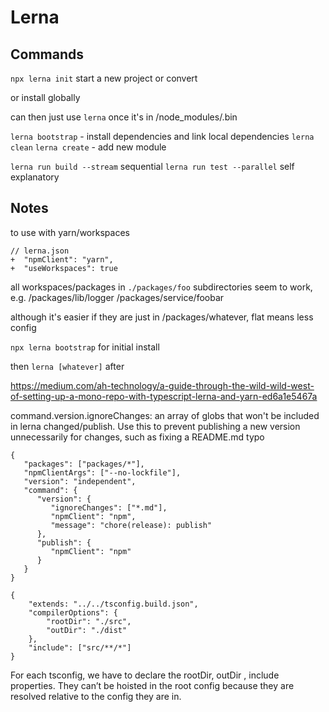 # Lerna

## Commands

`npx lerna init` start a new project or convert

or install globally

can then just use `lerna` once it's in /node_modules/.bin


`lerna bootstrap` - install dependencies and link local dependencies
`lerna clean`
`lerna create` - add new module


`lerna run build --stream` sequential
`lerna run test --parallel` self explanatory 

## Notes

to use with yarn/workspaces

```
// lerna.json
+  "npmClient": "yarn",
+  "useWorkspaces": true
```

all workspaces/packages in `./packages/foo`
subdirectories seem to work, e.g. /packages/lib/logger
/packages/service/foobar

although it's easier if they are just in /packages/whatever, flat means less config

`npx lerna bootstrap` for initial install

then `lerna [whatever]` after


https://medium.com/ah-technology/a-guide-through-the-wild-wild-west-of-setting-up-a-mono-repo-with-typescript-lerna-and-yarn-ed6a1e5467a

command.version.ignoreChanges: an array of globs that won't be included in lerna changed/publish. Use this to prevent publishing a new version unnecessarily for changes, such as fixing a README.md typo

```aidl
{
   "packages": ["packages/*"],
   "npmClientArgs": ["--no-lockfile"],
   "version": "independent",
   "command": {
      "version": {
         "ignoreChanges": ["*.md"],
         "npmClient": "npm",
         "message": "chore(release): publish"
      },
      "publish": {
         "npmClient": "npm"
      }
   }
}
```


```
{
    "extends: "../../tsconfig.build.json",
    "compilerOptions": {
        "rootDir": "./src",
        "outDir": "./dist"
    },
    "include": ["src/**/*"]
}
```

For each tsconfig, we have to declare the rootDir, outDir , include properties. They can’t be hoisted in the root config because they are resolved relative to the config they are in.